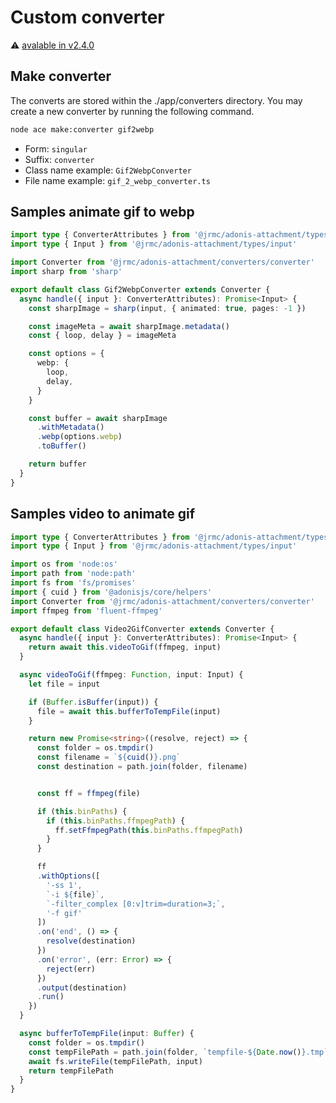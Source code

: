 # Custom converter

⚠️ [avalable in v2.4.0](/changelog#_2-4-0)

## Make converter

The converts are stored within the ./app/converters directory. You may create a new converter by running the following command.

```sh
node ace make:converter gif2webp
```

- Form: `singular`
- Suffix: `converter`
- Class name example: `Gif2WebpConverter`
- File name example: `gif_2_webp_converter.ts`

## Samples animate gif to webp

```ts
import type { ConverterAttributes } from '@jrmc/adonis-attachment/types/converter'
import type { Input } from '@jrmc/adonis-attachment/types/input'

import Converter from '@jrmc/adonis-attachment/converters/converter'
import sharp from 'sharp'

export default class Gif2WebpConverter extends Converter {
  async handle({ input }: ConverterAttributes): Promise<Input> {
    const sharpImage = sharp(input, { animated: true, pages: -1 })

    const imageMeta = await sharpImage.metadata()
    const { loop, delay } = imageMeta

    const options = {
      webp: {
        loop,
        delay,
      }
    }

    const buffer = await sharpImage
      .withMetadata()
      .webp(options.webp)
      .toBuffer()

    return buffer
  }
}
```


## Samples video to animate gif

```ts
import type { ConverterAttributes } from '@jrmc/adonis-attachment/types/converter'
import type { Input } from '@jrmc/adonis-attachment/types/input'

import os from 'node:os'
import path from 'node:path'
import fs from 'fs/promises'
import { cuid } from '@adonisjs/core/helpers'
import Converter from '@jrmc/adonis-attachment/converters/converter'
import ffmpeg from 'fluent-ffmpeg'

export default class Video2GifConverter extends Converter {
  async handle({ input }: ConverterAttributes): Promise<Input> {
    return await this.videoToGif(ffmpeg, input)
  }

  async videoToGif(ffmpeg: Function, input: Input) {
    let file = input

    if (Buffer.isBuffer(input)) {
      file = await this.bufferToTempFile(input)
    }

    return new Promise<string>((resolve, reject) => {
      const folder = os.tmpdir()
      const filename = `${cuid()}.png`
      const destination = path.join(folder, filename)


      const ff = ffmpeg(file)

      if (this.binPaths) {
        if (this.binPaths.ffmpegPath) {
          ff.setFfmpegPath(this.binPaths.ffmpegPath)
        }
      }

      ff
      .withOptions([
        '-ss 1',
        `-i ${file}`,
        `-filter_complex [0:v]trim=duration=3;`,
        '-f gif'
      ])
      .on('end', () => {
        resolve(destination)
      })
      .on('error', (err: Error) => {
        reject(err)
      })
      .output(destination)
      .run()
    })
  }

  async bufferToTempFile(input: Buffer) {
    const folder = os.tmpdir()
    const tempFilePath = path.join(folder, `tempfile-${Date.now()}.tmp`)
    await fs.writeFile(tempFilePath, input)
    return tempFilePath
  }
}
```
